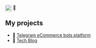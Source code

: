 👋 
[<img align="left" alt="LinkedIn | LinkedIn" width="22px" src="https://cdn.jsdelivr.net/npm/simple-icons@v3/icons/linkedin.svg" />][linkedin] 


## My projects 

- 🚀 [Telegram eCommerce bots platform](https://telegr.store/)
- 💾 [Tech Blog](https://smirnov-am.github.io)



[linkedin]: https://linkedin.com/in/smirnovam
